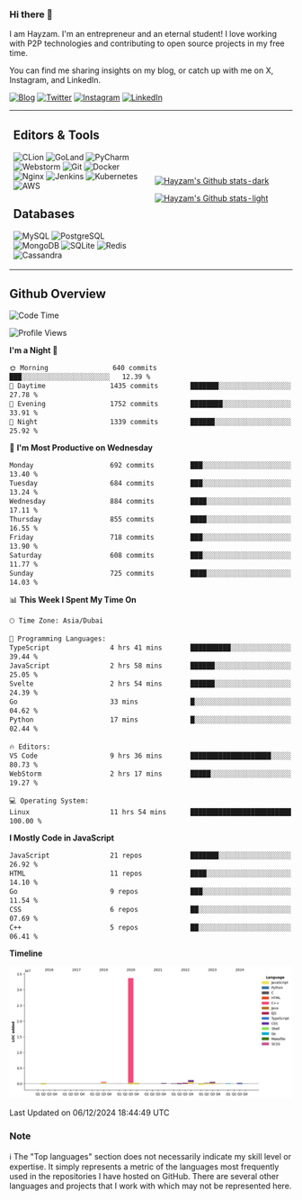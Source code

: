 ### Hi there 👋

I am Hayzam. I'm an entrepreneur and an eternal student! I love working with P2P technologies and contributing to open source projects in my free time.

You can find me sharing insights on my blog, or catch up with me on X, Instagram, and LinkedIn.

[![Blog](https://img.shields.io/badge/Blog-%2312100E.svg?&style=for-the-badge&logo=medium&logoColor=white)](https://hayzam.com)
[![Twitter](https://img.shields.io/badge/Twitter-%231DA1F2.svg?&style=for-the-badge&logo=X&logoColor=white)](https://twitter.com/hayzam_js)
[![Instagram](https://img.shields.io/badge/Instagram-%23E4405F.svg?&style=for-the-badge&logo=instagram&logoColor=white)](https://instagram.com/hayzam.ts)
[![LinkedIn](https://img.shields.io/badge/LinkedIn-%230077B5.svg?&style=for-the-badge&logo=linkedin&logoColor=white)](https://www.linkedin.com/in/hayzam-s-2b9b95139/)

<table width="100%">
<tr>
<td width="50%">

## Editors & Tools

![CLion](https://img.shields.io/badge/-CLion-000000?style=flat&logo=CLion)
![GoLand](https://img.shields.io/badge/-GoLand-000000?style=flat&logo=Goland)
![PyCharm](https://img.shields.io/badge/-PyCharm-000000?style=flat&logo=PyCharm)
![Webstorm](https://img.shields.io/badge/-WebStorm-000000?style=flat&logo=WebStorm)
![Git](https://img.shields.io/badge/-Git-000000?style=flat&logo=git)
![Docker](https://img.shields.io/badge/-Docker-000000?style=flat&logo=docker)
![Nginx](https://img.shields.io/badge/-Nginx-000000?style=flat&logo=nginx)
![Jenkins](https://img.shields.io/badge/-Jenkins-000000?style=flat&logo=jenkins)
![Kubernetes](https://img.shields.io/badge/-Kubernetes-000000?style=flat&logo=kubernetes)
![AWS](https://img.shields.io/badge/-AWS-000000?style=flat&logo=amazon-aws)

## Databases

![MySQL](https://img.shields.io/badge/-MySQL-000000?style=flat&logo=mysql)
![PostgreSQL](https://img.shields.io/badge/-PostgreSQL-000000?style=flat&logo=postgresql)
![MongoDB](https://img.shields.io/badge/-MongoDB-000000?style=flat&logo=mongodb)
![SQLite](https://img.shields.io/badge/-SQLite-000000?style=flat&logo=sqlite)
![Redis](https://img.shields.io/badge/-Redis-000000?style=flat&logo=redis)
![Cassandra](https://img.shields.io/badge/-Cassandra-000000?style=flat&logo=apache-cassandra)
</div>

<td width="50%">
 
[![Hayzam's Github stats-dark](https://github-readme-stats.vercel.app/api?username=hayzamjs&show_icons=true&theme=dark#gh-dark-mode-only)](https://github.com/anuraghazra/github-readme-stats#gh-dark-mode-only)
 
[![Hayzam's Github stats-light](https://github-readme-stats.vercel.app/api?username=hayzamjs&show_icons=true&theme=default#gh-light-mode-only)](https://github.com/anuraghazra/github-readme-stats#gh-light-mode-only)

</td>
</tr>
</table>
 
## Github Overview


<!--START_SECTION:waka-->
![Code Time](http://img.shields.io/badge/Code%20Time-1%2C425%20hrs%2025%20mins-blue)

![Profile Views](http://img.shields.io/badge/Profile%20Views-0-blue)

**I'm a Night 🦉** 

```text
🌞 Morning                640 commits         ███░░░░░░░░░░░░░░░░░░░░░░   12.39 % 
🌆 Daytime                1435 commits        ███████░░░░░░░░░░░░░░░░░░   27.78 % 
🌃 Evening                1752 commits        ████████░░░░░░░░░░░░░░░░░   33.91 % 
🌙 Night                  1339 commits        ██████░░░░░░░░░░░░░░░░░░░   25.92 % 
```
📅 **I'm Most Productive on Wednesday** 

```text
Monday                   692 commits         ███░░░░░░░░░░░░░░░░░░░░░░   13.40 % 
Tuesday                  684 commits         ███░░░░░░░░░░░░░░░░░░░░░░   13.24 % 
Wednesday                884 commits         ████░░░░░░░░░░░░░░░░░░░░░   17.11 % 
Thursday                 855 commits         ████░░░░░░░░░░░░░░░░░░░░░   16.55 % 
Friday                   718 commits         ███░░░░░░░░░░░░░░░░░░░░░░   13.90 % 
Saturday                 608 commits         ███░░░░░░░░░░░░░░░░░░░░░░   11.77 % 
Sunday                   725 commits         ████░░░░░░░░░░░░░░░░░░░░░   14.03 % 
```


📊 **This Week I Spent My Time On** 

```text
🕑︎ Time Zone: Asia/Dubai

💬 Programming Languages: 
TypeScript               4 hrs 41 mins       ██████████░░░░░░░░░░░░░░░   39.44 % 
JavaScript               2 hrs 58 mins       ██████░░░░░░░░░░░░░░░░░░░   25.05 % 
Svelte                   2 hrs 54 mins       ██████░░░░░░░░░░░░░░░░░░░   24.39 % 
Go                       33 mins             █░░░░░░░░░░░░░░░░░░░░░░░░   04.62 % 
Python                   17 mins             █░░░░░░░░░░░░░░░░░░░░░░░░   02.44 % 

🔥 Editors: 
VS Code                  9 hrs 36 mins       ████████████████████░░░░░   80.73 % 
WebStorm                 2 hrs 17 mins       █████░░░░░░░░░░░░░░░░░░░░   19.27 % 

💻 Operating System: 
Linux                    11 hrs 54 mins      █████████████████████████   100.00 % 
```

**I Mostly Code in JavaScript** 

```text
JavaScript               21 repos            ███████░░░░░░░░░░░░░░░░░░   26.92 % 
HTML                     11 repos            ████░░░░░░░░░░░░░░░░░░░░░   14.10 % 
Go                       9 repos             ███░░░░░░░░░░░░░░░░░░░░░░   11.54 % 
CSS                      6 repos             ██░░░░░░░░░░░░░░░░░░░░░░░   07.69 % 
C++                      5 repos             ██░░░░░░░░░░░░░░░░░░░░░░░   06.41 % 
```



**Timeline**

![Lines of Code chart](https://raw.githubusercontent.com/hayzamjs/hayzamjs/main/assets/bar_graph.png)


 Last Updated on 06/12/2024 18:44:49 UTC
<!--END_SECTION:waka-->


### Note 

:information_source: The "Top languages" section does not necessarily indicate my skill level or expertise. It simply represents a metric of the languages most frequently used in the repositories I have hosted on GitHub. There are several other languages and projects that I work with which may not be represented here. 

